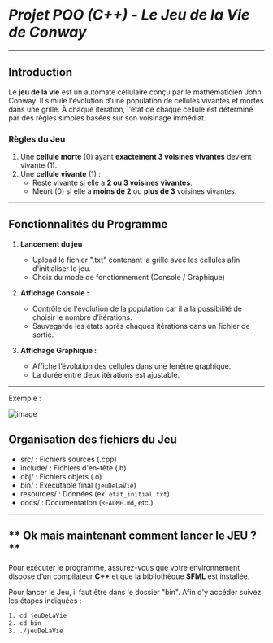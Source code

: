 # *Projet POO (C++) - Le Jeu de la Vie de Conway*

---

## **Introduction**

Le **jeu de la vie** est un automate cellulaire conçu par le mathématicien John Conway. Il simule l'évolution d'une population de cellules vivantes et mortes dans une grille. À chaque itération, l'état de chaque cellule est déterminé par des règles simples basées sur son voisinage immédiat.

### **Règles du Jeu**
1. Une **cellule morte** (0) ayant **exactement 3 voisines vivantes** devient vivante (1).
2. Une **cellule vivante** (1) :
   - Reste vivante si elle a **2 ou 3 voisines vivantes**.
   - Meurt (0) si elle a **moins de 2** ou **plus de 3** voisines vivantes.

---

## **Fonctionnalités du Programme**

1. **Lancement du jeu**
   - Upload le fichier ".txt" contenant la grille avec les cellules afin d'initialiser le jeu. 
   - Choix du mode de fonctionnement (Console / Graphique) 

2. **Affichage Console :**
   - Contrôle de l'évolution de la population car il a la possibilité de choisir le nombre d’itérations.
   - Sauvegarde les états après chaques itérations dans un fichier de sortie.

3. **Affichage Graphique :**
   - Affiche l’évolution des cellules dans une fenêtre graphique.
   - La durée entre deux itérations est ajustable.

---

Exemple :

![image](https://github.com/user-attachments/assets/3af71cec-c9f2-4148-bb3b-667a90ee79b1)


## **Organisation des fichiers du Jeu**

- src/ : Fichiers sources (.cpp)
- include/ : Fichiers d'en-tête (.h)
- obj/ : Fichiers objets (.o)
- bin/ : Exécutable final (`jeuDeLaVie`)
- resources/ : Données (ex. `etat_initial.txt`)
- docs/ : Documentation (`README.md`, etc.)

---

## ** Ok mais maintenant comment lancer le JEU ?**
Pour exécuter le programme, assurez-vous que votre environnement dispose d’un compilateur **C++** et que la bibliothèque **SFML** est installée.

Pour lancer le Jeu, il faut être dans le dossier "bin". Afin d'y accéder suivez les étapes indiquées :

```bash
1. cd jeuDeLaVie
2. cd bin
3. ./jeuDeLaVie
```

